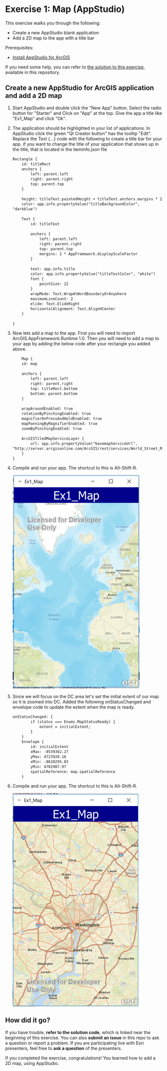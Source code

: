 # Exercise 1: Map (AppStudio)

This exercise walks you through the following:

- Create a new AppStudio blank application
- Add a 2D map to the app with a title bar


Prerequisites:

- [Install AppStudio for ArcGIS](http://doc.arcgis.com/en/appstudio/download/)

If you need some help, you can refer to [the solution to this exercise](../../solutions/AppStudio/Ex1_Map), available in this repository.

## Create a new AppStudio for ArcGIS application and add a 2D map
1. Start AppStudio and double click the "New App" button.  Select the radio button for "Starter" and Click on "App" at the top.  Give the app a title like "Ex1_Map" and click "Ok".
    

2. The application should be highlighted in your list of applications.  In AppStudio click the green "Qt Creator button" has the tooltip "Edit".  Replace the Text {...} code with the following to create a title bar for your app.  if you want to change the title of your application that shows up in the title, that is located in the iteminfo.json file
    
    ```
    Rectangle {
        id: titleRect
        anchors {
            left: parent.left
            right: parent.right
            top: parent.top
        }

        height: titleText.paintedHeight + titleText.anchors.margins * 2
        color: app.info.propertyValue("titleBackgroundColor", "darkblue")

        Text {
            id: titleText

            anchors {
                left: parent.left
                right: parent.right
                top: parent.top
                margins: 2 * AppFramework.displayScaleFactor
            }

            text: app.info.title
            color: app.info.propertyValue("titleTextColor", "white")
            font {
                pointSize: 22
            }
            wrapMode: Text.WrapAtWordBoundaryOrAnywhere
            maximumLineCount: 2
            elide: Text.ElideRight
            horizontalAlignment: Text.AlignHCenter
        }

    }
    ```
3. Now lets add a map to the app.  First you will need to import ArcGIS.AppFramework.Runtime 1.0. Then you will need to add a map to your app by adding the below code after your rectangle you added above.

    ```
        Map {
        id: map

        anchors {
            left: parent.left
            right: parent.right
            top: titleRect.bottom
            bottom: parent.bottom
        }

        wrapAroundEnabled: true
        rotationByPinchingEnabled: true
        magnifierOnPressAndHoldEnabled: true
        mapPanningByMagnifierEnabled: true
        zoomByPinchingEnabled: true

        ArcGISTiledMapServiceLayer {
            url: app.info.propertyValue("basemapServiceUrl", "http://server.arcgisonline.com/ArcGIS/rest/services/World_Street_Map/MapServer")
        }
    }
    ```
4. Compile and run your app. The shortcut to this is Alt-Shift-R.

    ![Basic map with title](01-basic-map-app.PNG)
    
5. Since we will focus on the DC area let's set the initial extent of our map so it is zoomed into DC.  Added the following onStatusChanged and envelope code to update the extent when the map is ready.

    ```
   onStatusChanged: {
            if (status === Enums.MapStatusReady) {
                extent = initialExtent;
            }
        }
        Envelope {
            id: initialExtent
            xMax: -8539362.27
            yMax: 4723928.16
            xMin: -8610295.83
            yMin: 4702907.97
            spatialReference: map.spatialReference
        }
    ```
    
6. Compile and run your app. The shortcut to this is Alt-Shift-R.

    ![Basic map zoomed to DC](02-basic-map-app-zoomed.PNG)
    
    
## How did it go?

If you have trouble, **refer to the solution code**, which is linked near the beginning of this exercise. You can also **submit an issue** in this repo to ask a question or report a problem. If you are participating live with Esri presenters, feel free to **ask a question** of the presenters.

If you completed the exercise, congratulations! You learned how to add a 2D map, using AppStudio.

